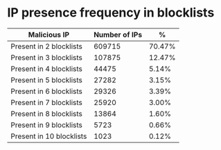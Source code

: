 # IP presence frequency in blocklists
| Malicious IP | Number of IPs | % |
|----|----|----|
| Present in 2 blocklists | 609715 | 70.47% |
| Present in 3 blocklists | 107875 | 12.47% |
| Present in 4 blocklists | 44475 | 5.14% |
| Present in 5 blocklists | 27282 | 3.15% |
| Present in 6 blocklists | 29326 | 3.39% |
| Present in 7 blocklists | 25920 | 3.00% |
| Present in 8 blocklists | 13864 | 1.60% |
| Present in 9 blocklists | 5723 | 0.66% |
| Present in 10 blocklists | 1023 | 0.12% |

